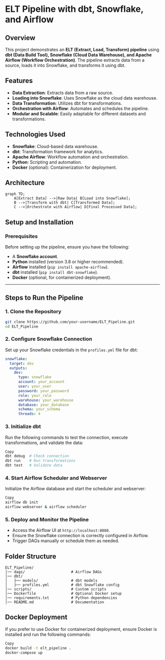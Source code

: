 # ELT Pipeline with dbt, Snowflake, and Airflow

## Overview
This project demonstrates an **ELT (Extract, Load, Transform) pipeline** using **dbt (Data Build Tool), Snowflake (Cloud Data Warehouse), and Apache Airflow (Workflow Orchestration)**. The pipeline extracts data from a source, loads it into Snowflake, and transforms it using dbt.

## Features
- **Data Extraction**: Extracts data from a raw source.
- **Loading into Snowflake**: Uses Snowflake as the cloud data warehouse.
- **Data Transformation**: Utilizes dbt for transformations.
- **Orchestration with Airflow**: Automates and schedules the pipeline.
- **Modular and Scalable**: Easily adaptable for different datasets and transformations.

## Technologies Used
- **Snowflake**: Cloud-based data warehouse.
- **dbt**: Transformation framework for analytics.
- **Apache Airflow**: Workflow automation and orchestration.
- **Python**: Scripting and automation.
- **Docker** (optional): Containerization for deployment.

## Architecture
```mermaid
graph TD;
    A[Extract Data] -->|Raw Data| B[Load into Snowflake];
    B -->|Transform with dbt| C[Transformed Data];
    C -->|Orchestrate with Airflow| D[Final Processed Data];
```

## Setup and Installation

### Prerequisites

Before setting up the pipeline, ensure you have the following:

- A **Snowflake account**.
- **Python** installed (version 3.8 or higher recommended).
- **Airflow** installed (`pip install apache-airflow`).
- **dbt** installed (`pip install dbt-snowflake`).
- **Docker** (optional, for containerized deployment).

---

## Steps to Run the Pipeline

### 1. Clone the Repository

```sh
git clone https://github.com/your-username/ELT_Pipeline.git
cd ELT_Pipeline
```

### 2. Configure Snowflake Connection

Set up your Snowflake credentials in the `profiles.yml` file for dbt:

```yaml
snowflake:
  target: dev
  outputs:
    dev:
      type: snowflake
      account: your_account
      user: your_user
      password: your_password
      role: your_role
      warehouse: your_warehouse
      database: your_database
      schema: your_schema
      threads: 4
```

### 3. Initialize dbt
Run the following commands to test the connection, execute transformations, and validate the data:

```sh
Copy
dbt debug  # Check connection
dbt run    # Run transformations
dbt test   # Validate data
```

### 4. Start Airflow Scheduler and Webserver
Initialize the Airflow database and start the scheduler and webserver:

```sh
Copy
airflow db init
airflow webserver & airflow scheduler
```

### 5. Deploy and Monitor the Pipeline

- Access the Airflow UI at `http://localhost:8080`.
- Ensure the Snowflake connection is correctly configured in Airflow.
- Trigger DAGs manually or schedule them as needed.

## Folder Structure
```
ELT_Pipeline/
│── dags/                     # Airflow DAGs
│── dbt/
│   ├── models/               # dbt models
│   ├── profiles.yml          # dbt Snowflake config
│── scripts/                  # Custom scripts
│── Dockerfile                # Optional Docker setup
│── requirements.txt          # Python dependencies
│── README.md                 # Documentation
```
## Docker Deployment
If you prefer to use Docker for containerized deployment, ensure Docker is installed and run the following commands:
```sh
Copy
docker build -t elt_pipeline .
docker-compose up
```
